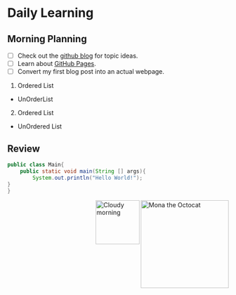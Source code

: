 # Daily Learning
## Morning Planning
- [ ] Check out the [github blog](https://github.blog/) for topic ideas.
- [ ] Learn about [GitHub Pages](https://skills.github.com/#first-day-on-github).
- [ ] Convert my first blog post into an actual webpage.
1. Ordered List
- UnOrderList
2. Ordered List
- UnOrdered List
## Review
```java
public class Main{
    public static void main(String [] args){
        System.out.println("Hello World!");
}
}
```

<img alt="Mona the Octocat" src="https://octodex.github.com/images/original.png"
width="200" align="right">

<img alt="Cloudy morning" src="https://octodex.github.com/images/cloud.jpg" width="100" align="right">
